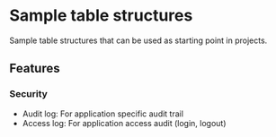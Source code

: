 # Sample table structures
Sample table structures that can be used as starting point in projects.

## Features

### Security
- Audit log: For application specific audit trail
- Access log: For application access audit (login, logout)